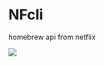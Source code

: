 # NFcli 
homebrew api from netflix

![](http://loot.datapor.no/22f32f13-bbb7-46a2-973b-991f1265bb85.png)
